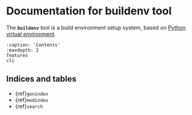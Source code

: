 # Documentation for buildenv tool

The **`buildenv`** tool is a build environment setup system, based on [Python virtual environment](https://docs.python.org/3/library/venv.html).

```{toctree}
:caption: 'Contents'
:maxdepth: 2
features
cli
```

## Indices and tables

- {ref}`genindex`
- {ref}`modindex`
- {ref}`search`
